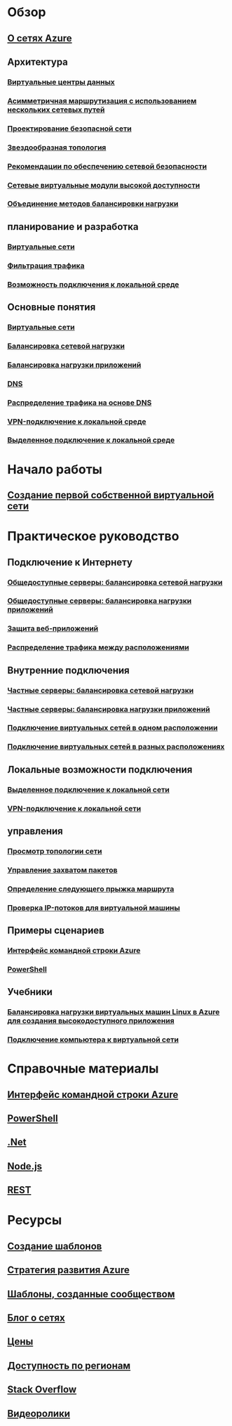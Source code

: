 # Обзор
## [О сетях Azure](networking-overview.md)
## Архитектура
### [Виртуальные центры данных](networking-virtual-datacenter.md)
### [Асимметричная маршрутизация с использованием нескольких сетевых путей](../expressroute/expressroute-asymmetric-routing.md?toc=%2fazure%2fnetworking%2ftoc.json)
### [Проектирование безопасной сети](../best-practices-network-security.md?toc=%2fazure%2fnetworking%2ftoc.json)
### [Звездообразная топология](https://docs.microsoft.com/azure/architecture/reference-architectures/hybrid-networking/hub-spoke)
### [Рекомендации по обеспечению сетевой безопасности](../security/azure-security-network-security-best-practices.md?toc=%2fazure%2fnetworking%2ftoc.json)
### [Сетевые виртуальные модули высокой доступности](https://docs.microsoft.com/azure/architecture/reference-architectures/dmz/nva-ha )
### [Объединение методов балансировки нагрузки](../traffic-manager/traffic-manager-load-balancing-azure.md?toc=%2fazure%2fnetworking%2ftoc.json)
## планирование и разработка
### [Виртуальные сети](../virtual-network/virtual-network-vnet-plan-design-arm.md?toc=%2fazure%2fnetworking%2ftoc.json)
### [Фильтрация трафика](../virtual-network/virtual-networks-nsg.md?toc=%2fazure%2fnetworking%2ftoc.json)
### [Возможность подключения к локальной среде](../vpn-gateway/vpn-gateway-plan-design.md?toc=%2fazure%2fnetworking%2ftoc.json)
##  Основные понятия
### [Виртуальные сети](../virtual-network/virtual-networks-overview.md?toc=%2fazure%2fnetworking%2ftoc.json)
### [Балансировка сетевой нагрузки](../load-balancer/load-balancer-overview.md?toc=%2fazure%2fnetworking%2ftoc.json)
### [Балансировка нагрузки приложений](../application-gateway/application-gateway-introduction.md?toc=%2fazure%2fnetworking%2ftoc.json)
### [DNS](../dns/dns-overview.md?toc=%2fazure%2fnetworking%2ftoc.json)
### [Распределение трафика на основе DNS](../traffic-manager/traffic-manager-overview.md?toc=%2fazure%2fnetworking%2ftoc.json)
### [VPN-подключение к локальной среде](../vpn-gateway/vpn-gateway-about-vpngateways.md?toc=%2fazure%2fnetworking%2ftoc.json)
### [Выделенное подключение к локальной среде](../expressroute/expressroute-introduction.md?toc=%2fazure%2fnetworking%2ftoc.json)

# Начало работы
## [Создание первой собственной виртуальной сети](../virtual-network/virtual-network-get-started-vnet-subnet.md?toc=%2fazure%2fnetworking%2ftoc.json)

# Практическое руководство
## Подключение к Интернету
### [Общедоступные серверы: балансировка сетевой нагрузки](../load-balancer/load-balancer-get-started-internet-portal.md?toc=%2fazure%2fnetworking%2ftoc.json)
### [Общедоступные серверы: балансировка нагрузки приложений](../application-gateway/application-gateway-create-gateway-portal.md?toc=%2fazure%2fnetworking%2ftoc.json)
### [Защита веб-приложений](../application-gateway/application-gateway-web-application-firewall-portal.md?toc=%2fazure%2fnetworking%2ftoc.json)
### [Распределение трафика между расположениями](../traffic-manager/traffic-manager-configure-geographic-routing-method.md?toc=%2fazure%2fnetworking%2ftoc.json)
## Внутренние подключения
### [Частные серверы: балансировка сетевой нагрузки](../load-balancer/load-balancer-get-started-ilb-arm-portal.md?toc=%2fazure%2fnetworking%2ftoc.json)
### [Частные серверы: балансировка нагрузки приложений](../application-gateway/application-gateway-ilb-arm.md?toc=%2fazure%2fnetworking%2ftoc.json)
### [Подключение виртуальных сетей в одном расположении](../virtual-network/virtual-networks-create-vnetpeering-arm-portal.md?toc=%2fazure%2fnetworking%2ftoc.json)
### [Подключение виртуальных сетей в разных расположениях](../vpn-gateway/vpn-gateway-howto-vnet-vnet-resource-manager-portal.md?toc=%2fazure%2fnetworking%2ftoc.json)
## Локальные возможности подключения
### [Выделенное подключение к локальной сети](../expressroute/expressroute-howto-circuit-portal-resource-manager.md?toc=%2fazure%2fnetworking%2ftoc.json)
### [VPN-подключение к локальной сети](../vpn-gateway/vpn-gateway-howto-site-to-site-resource-manager-portal.md?toc=%2fazure%2fnetworking%2ftoc.json)
## управления
### [Просмотр топологии сети](../network-watcher/network-watcher-topology-powershell.md?toc=%2fazure%2fnetworking%2ftoc.json)
### [Управление захватом пакетов](../network-watcher/network-watcher-packet-capture-manage-portal.md?toc=%2fazure%2fnetworking%2ftoc.json)
### [Определение следующего прыжка маршрута](../network-watcher/network-watcher-check-next-hop-portal.md?toc=%2fazure%2fnetworking%2ftoc.json)
### [Проверка IP-потоков для виртуальной машины](../network-watcher/network-watcher-check-ip-flow-verify-portal.md?toc=%2fazure%2fnetworking%2ftoc.json)
## Примеры сценариев
### [Интерфейс командной строки Azure](cli-samples.md)
### [PowerShell](powershell-samples.md)
## Учебники
### [Балансировка нагрузки виртуальных машин Linux в Azure для создания высокодоступного приложения](../virtual-machines/linux/tutorial-load-balance-nodejs.md?toc=%2fazure%2fnetworking%2ftoc.json)
### [Подключение компьютера к виртуальной сети](../vpn-gateway/vpn-gateway-howto-point-to-site-resource-manager-portal.md?toc=%2fazure%2fnetworking%2ftoc.json)


# Справочные материалы
## [Интерфейс командной строки Azure](https://docs.microsoft.com/cli/azure/network)
## [PowerShell](https://docs.microsoft.com/powershell/module/azurerm.network/?view=azurermps-3.8.0)
## [.Net](https://docs.microsoft.com/dotnet/api/microsoft.azure.management.network?view=azuremgmtnetwork-9.1.0-preview)
## [Node.js](https://azure.microsoft.com/develop/nodejs/#azure-sdk)
## [REST](https://msdn.microsoft.com/library/mt163658.aspx)

# Ресурсы
## [Создание шаблонов](/azure/azure-resource-manager/resource-group-authoring-templates?toc=%2fazure%2fnetworking%2ftoc.json)
## [Стратегия развития Azure](https://azure.microsoft.com/roadmap/?category=networking)
## [Шаблоны, созданные сообществом](https://azure.microsoft.com/resources/templates/)
## [Блог о сетях](http://azure.microsoft.com/blog/topics/networking)
## [Цены](https://azure.microsoft.com/pricing)
## [Доступность по регионам](https://azure.microsoft.com/regions/services/)
## [Stack Overflow](http://stackoverflow.com/questions/tagged/azure-virtual-network)
## [Видеоролики](https://azure.microsoft.com/resources/videos/index/?services=virtual-network)

